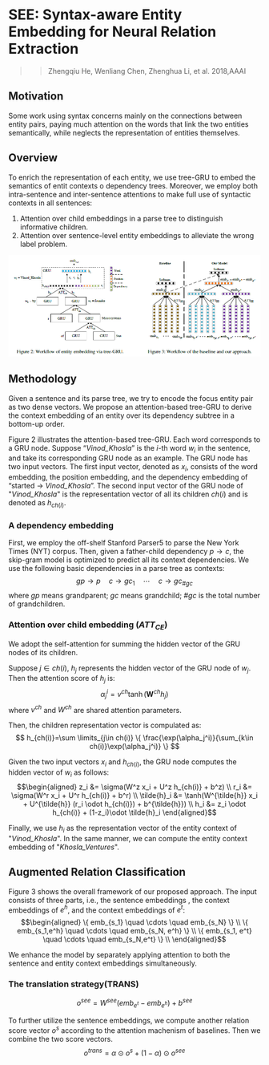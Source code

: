 # SEE: Syntax-aware Entity Embedding for Neural Relation Extraction

>> Zhengqiu He, Wenliang Chen, Zhenghua Li, et al. 2018,AAAI

## Motivation

Some work using syntax concerns mainly on the connections between entity pairs, paying much attention on the words that link the two entities semantically, while neglects the representation of entities themselves.

## Overview

To enrich the representation of each entity, we use tree-GRU to embed the semantics of entit contexts o dependency trees. Moreover, we employ both intra-sentence and inter-sentence attentions to make full use of syntactic contexts in all sentences:

1. Attention over child embeddings in a parse tree to distinguish informative children.
2. Attention over sentence-level entity embeddings to alleviate the wrong label problem.

![](../Figs/re_see.png)

## Methodology

Given a sentence and its parse tree, we try to encode the focus entity pair as two dense vectors. We propose an attention-based tree-GRU to derive the context embedding of an entity over its dependency subtree in a bottom-up order.

Figure 2 illustrates the attention-based tree-GRU. Each word corresponds to a GRU node. Suppose “*Vinod_Khosla*” is the $i$-th word $w_i$ in the sentence, and take its corresponding GRU node as an example. The GRU node has two input vectors. The first input vector, denoted as $x_i$, consists of the word embedding, the position embedding, and the dependency embedding of “started $\rightarrow$ *Vinod_Khosla*”. The second input vector of the GRU node of "*Vinod_Khosla*" is the representation vector of all its children $ch(i)$ and is denoted as $h_{ch(i)}$.

### A dependency embedding

First, we employ the off-shelf Stanford Parser5 to parse the New York Times (NYT) corpus. Then, given a father-child dependency $p \rightarrow c$, the skip-gram model is optimized to predict all its context dependencies. We use the following basic dependencies in a parse tree as contexts:
$$
gp\rightarrow p \quad c\rightarrow gc_1 \quad \cdots \quad c\rightarrow gc_{\#gc}
$$
where $gp$ means grandparent; $gc$ means grandchild; $\#gc$ is the total number of grandchildren.

### Attention over child embedding ($ATT_{CE}$)

We adopt the self-attention for summing the hidden vector of the GRU nodes of its children.

Suppose $j\in ch(i)$, $h_j$ represents the hidden vector of the GRU node of $w_j$. Then the attention score of $h_j$ is:
$$
\alpha_j^i = v^{ch}\tanh(\mathbf{W}^{ch}h_j)
$$
where $v^{ch}$ and $W^{ch}$ are shared attention parameters.

Then, the children representation vector is compulated as:
$$
h_{ch(i)}=\sum \limits_{j\in ch(i)} \{ \frac{\exp(\alpha_j^i)}{\sum_{k\in ch(i)}\exp(\alpha_j^i)} \}
$$

Given the two input vectors $x_i$ and $h_{ch(i)}$, the GRU node computes the hidden vector of $w_i$ as follows:
$$\begin{aligned}
z_i &= \sigma(W^z x_i + U^z h_{ch(i)} + b^z) \\ 
r_i &= \sigma(W^r x_i + U^r h_{ch(i)} + b^r) \\ 
\tilde{h}_i &= \tanh(W^{\tilde{h}} x_i + U^{\tilde{h}} (r_i \odot h_{ch(i)}) + b^{\tilde{h}}) \\ 
h_i &= z_i \odot h_{ch(i)} + (1-z_i)\odot \tilde{h}_i
\end{aligned}$$

Finally, we use $h_i$ as the representation vector of the entity context of "*Vinod_Khosla*". In the same manner, we can compute the entity context embedding of "*Khosla_Ventures*".

## Augmented Relation Classification

Figure 3 shows the overall framework of our proposed approach. The input consists of three parts, i.e., the sentence embeddings , the context embeddings of $e^h$, and the context embeddings of $e^t$:
$$\begin{aligned}
\{ emb_{s_1} \quad \cdots \quad emb_{s_N} \} \\
\{ emb_{s_1,e^h} \quad \cdots \quad emb_{s_N, e^h} \} \\
\{ emb_{s_1, e^t} \quad \cdots \quad emb_{s_N,e^t} \} \\
\end{aligned}$$

We enhance the model by separately applying attention to both the sentence and entity context embeddings simultaneously.

### The translation strategy(TRANS)

$$
o^{see} = W^{see}(emb_{e^t} - emb_{e^h}) + b^{see}
$$

To further utilize the sentence embeddings, we compute another relation score vector $o^s$ according to the attention machenism of baselines. Then we combine the two score vectors.
$$
o^{trans} = \alpha \odot o^{s} + (1-\alpha) \odot o^{see}
$$